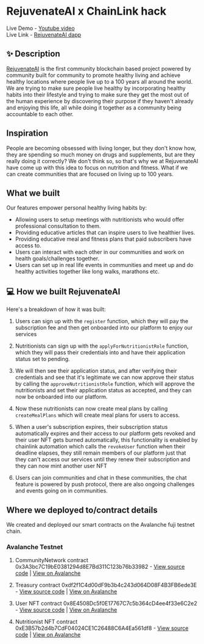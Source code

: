 # RejuvenateAI x ChainLink hack 

Live Demo - [Youtube video](https://youtu.be/bCPzqrTw5Mc) <br />
Live Link - [RejuvenateAI dapp](https://rejuvenate-chainlink-hack.vercel.app/) <br />

## ✨ Description

[RejuvenateAI](https://rejuvenate-chainlink-hack.vercel.app/) is the first community blockchain based project powered by community built for community to promote healthy living and achieve  healthy locations where people live up to a 100 years all around the world. We are trying to make sure people live healthy by incorporating healthy habits into their lifestyle and trying to make sure they get the most out of the human experience by discovering their purpose if they haven't already and enjoying this life, all while doing it together as a community being accountable to each other.

## Inspiration

People are becoming obsessed with living longer, but they don't know how, they are spending so much money on drugs and supplements, but are they really doing it correctly? We don't think so, so that's why we at RejuvenateAI have come up with this idea to focus on nutrition and fitness. What if we can create communities that are focused on living up to 100 years. 

## What we built

Our features empower personal healthy living habits by:

- Allowing users to setup meetings with nutritionists who would offer professional consultation to them.
- Providing educative articles that can inspire users to live healthier lives. 
- Providing educative meal and fitness plans that paid subscribers have access to.
- Users can interact with each other in our communities and work on health goals/challenges together.
- Users can set up in real life events in communities and meet up and do healthy activities together like long walks, marathons etc.

## 💻 How we built RejuvenateAI

Here's a breakdown of how it was built:


1. Users can sign up with the ```register``` function, which they will pay the subscription fee and then get onboarded into our platform to enjoy our services

2. Nutritionists can sign up with the ```applyForNutritionistRole``` function, which they will pass their credentials into and have their application status set to pending.

3. We will then see their application status, and after verifying their credentials and see that it's legitimate we can now approve their status by calling the ```approveNutritionistRole``` function, which will approve the nutritionists and set their application status as accepted, and they can now be onboarded into our platform.

4. Now these nutritionists can now create meal plans by calling ``createMealPlans`` which will create meal plans for users to access.

5. When a user's subscription expires, their subscription status automatically expires and their access to our platform gets revoked and their user NFT gets burned automatically, this functionality is enabled by chainlink automation which calls the ``revokeUser`` function when their deadline elapses, they still remain members of our platform just that they can't access our services until they renew their subscription and they can now mint another user NFT

6. Users can join communities and chat in these communities, the chat feature is powered by push protocol, there are also ongoing challenges and events going on in communities.


## Where we deployed to/contract details

We created and deployed our smart contracts on the Avalanche fuji testnet chain. 

### Avalanche Testnet

1. CommunityNetwork contract 0x3A3bc7C19bE0381294d8E7Bd311C123b76b33982 - [View source code](https://github.com/degencodebeast/RejuvenateAI-chainlink/blob/main/smart-contracts/contracts/CommunityNetwork.sol) | [View on Avalanche](https://testnet.snowtrace.io/address/0x3A3bc7C19bE0381294d8E7Bd311C123b76b33982)

2. Treasury contract 0xdf2f1C4d00dF9b3b4c243d064D08F4B3FB6ede3E - [View source code](https://github.com/degencodebeast/RejuvenateAI-chainlink/blob/main/smart-contracts/contracts/Treasury.sol) | [View on Avalanche](https://testnet.snowtrace.io/address/0xdf2f1C4d00dF9b3b4c243d064D08F4B3FB6ede3E)

3. User NFT contract 0x8E4508Dc5f0E17767C7c5b364cD4ee4f33e6C2e2 - [View source code](https://github.com/degencodebeast/RejuvenateAI-chainlink/blob/main/smart-contracts/contracts/UserNFT.sol) | [View on Avalanche](https://testnet.snowtrace.io/address/0x8E4508Dc5f0E17767C7c5b364cD4ee4f33e6C2e2)

4. Nutritionist NFT contract 0xE3B57b2d4b7CdF04024CE1C26488C6A4Ea561df8 - [View source code](https://github.com/degencodebeast/RejuvenateAI-chainlink/blob/main/smart-contracts/contracts/NutritionistNFT.sol) | [View on Avalanche](https://testnet.snowtrace.io/address/0xE3B57b2d4b7CdF04024CE1C26488C6A4Ea561df8)


